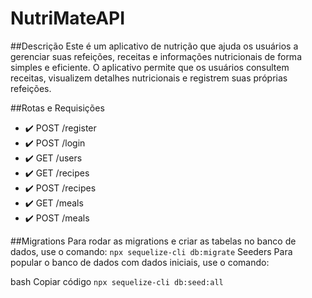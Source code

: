 # NutriMateAPI

##Descrição
Este é um aplicativo de nutrição que ajuda os usuários a gerenciar suas refeições, receitas e informações nutricionais de forma simples e eficiente. O aplicativo permite que os usuários consultem receitas, visualizem detalhes nutricionais e registrem suas próprias refeições.

##Rotas e Requisições

- ✔️ POST /register
- ✔️ POST /login
- ✔️ GET /users
- ✔️ GET /recipes
- ✔️ POST /recipes
- ✔️ GET /meals
- ✔️ POST /meals

##Migrations
Para rodar as migrations e criar as tabelas no banco de dados, use o comando:
`npx sequelize-cli db:migrate`
Seeders
Para popular o banco de dados com dados iniciais, use o comando:

bash
Copiar código
`npx sequelize-cli db:seed:all`
